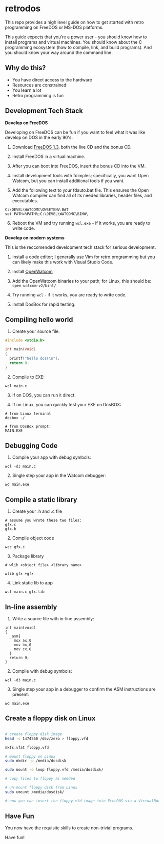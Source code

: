 # retrodos

This repo provides a high level guide on how to get started with retro programming on FreeDOS or MS-DOS platforms.

This guide expects that you're a power user - you should know how to install programs and virtual machines. You should know about the C programming ecosystem (how to compile, link, and build programs). And you should know your way around the command line.

## Why do this?

- You have direct access to the hardware
- Resources are constrained
- You learn a lot 
- Retro programming is fun


## Development Tech Stack

**Develop on FreeDOS**

Developing on FreeDOS can be fun if you want to feel what it was like develop on DOS in the early 90's.

1. Download [FreeDOS 1.3](https://www.freedos.org/download/), both the live CD and the bonus CD.

2. Install FreeDOS in a virtual machine.

3. After you can boot into FreeDOS, insert the bonus CD into the VM.

4. Install development tools with fdimples; specifically, you want Open Watcom, but you can install additional tools if you want.

5. Add the following text to your fdauto.bat file. This ensures the Open Watcom compiler can find all of its needed libraries, header files, and executables.

```
C:\DEVEL\WATCOMC\OWSETENV.BAT
set PATH=%PATH%;C:\DEVEL\WATCOMC\BINW\
```

6. Reboot the VM and try running `wcl.exe` - if it works, you are ready to write code.


**Develop on modern systems**

This is the reccomended development tech stack for serious development.

1. Install a code editor; I generally use Vim for retro programming but you can likely make this work with Visual Studio Code.

2. Install [OpenWatcom](https://github.com/open-watcom/open-watcom-v2/releases)

3. Add the OpenWatcom binaries to your path; for Linux, this should be: `open-watcom-v2/binl/`

4. Try running `wcl` - if it works, you are ready to write code.

5. Install DosBox for rapid testing.

## Compiling hello world

1. Create your source file:

```c
#include <stdio.h>

int main(void)
{
  printf("hello dos!\n");
  return 0;
}
```

2. Compile to EXE:

```
wcl main.c
```

3. If on DOS, you can run it direct.

4. If on Linux, you can quickly test your EXE on DosBOX:

```
# from Linux terminal
dosbox ./

# from DosBox prompt:
MAIN.EXE
```

## Debugging Code

1. Compile your app with debug symbols:

```
wcl -d3 main.c
```

2. Single step your app in the Watcom debugger:

```
wd main.exe
```

## Compile a static library

1. Create your .h and .c file

```
# assume you wrote these two files:
gfx.c
gfx.h
```

2. Compile object code

```
wcc gfx.c
```

3. Package library

```
# wlib <object file> <library name>

wlib gfx +gfx
```

4. Link static lib to app

```
wcl main.c gfx.lib
```

## In-line assembly

1. Write a source file with in-line assembly:

```
int main(void)
{
  _asm{
    mox ax,0
    mov bx,0
    mov cx,0
  }
  return 0;
}
```

2. Compile with debug symbols:

```
wcl -d3 main.c
```

3. Single step your app in a debugger to confirm the ASM instructions are present:

```
wd main.exe
```

## Create a floppy disk on Linux

```bash

# create floppy disk image
head -c 1474560 /dev/zero > floppy.vfd

mkfs.vfat floppy.vfd

# mount floppy on Linux
sudo mkdir -p /media/dosdisk

sudo mount -o loop floppy.vfd /media/dosdisk/

# copy files to floppy as needed

# un-mount floppy disk from Linux
sudo umount /media/dosdisk/

# now you can insert the floppy.vfd image into FreeDOS via a VirtualBox floppy drive
```

## Have Fun

You now have the requisite skills to create non-trivial programs.

Have fun!
